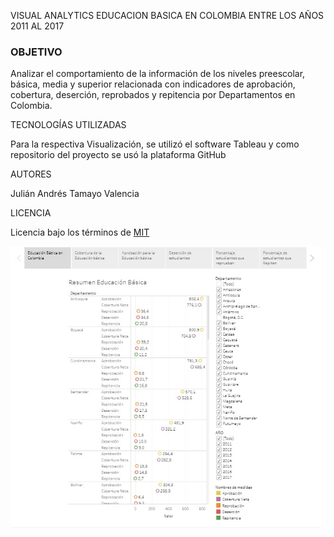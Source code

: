 VISUAL ANALYTICS EDUCACION BASICA EN COLOMBIA ENTRE LOS AÑOS 2011 AL 2017

<h3>OBJETIVO</h3>

Analizar el comportamiento de la información de los niveles preescolar, básica, media y superior relacionada con indicadores de aprobación, cobertura, deserción, reprobados y repitencia por Departamentos en Colombia.

TECNOLOGÍAS UTILIZADAS

Para la respectiva Visualización, se utilizó el software Tableau y como repositorio del proyecto se usó la plataforma GitHub

AUTORES

Julián Andrés Tamayo Valencia

LICENCIA 

Licencia bajo los términos de <a href="LICENSE.md">MIT</a>

![Imagen Educacion](EducacionBasica.jpg)
